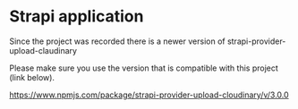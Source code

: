 # Strapi application

Since the project was recorded there is a newer version of
strapi-provider-upload-claudinary

Please make sure you use the version that is compatible with this project (link below).

https://www.npmjs.com/package/strapi-provider-upload-cloudinary/v/3.0.0

